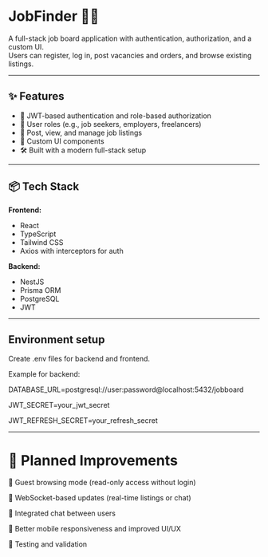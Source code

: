 # JobFinder 🧑‍💼

A full-stack job board application with authentication, authorization, and a custom UI.  
Users can register, log in, post vacancies and orders, and browse existing listings.

---

## ✨ Features

- 🔐 JWT-based authentication and role-based authorization
- 👤 User roles (e.g., job seekers, employers, freelancers)
- 📄 Post, view, and manage job listings
- 🎨 Custom UI components
- 🛠️ Built with a modern full-stack setup

---

## 📦 Tech Stack

**Frontend:**
- React
- TypeScript
- Tailwind CSS
- Axios with interceptors for auth

**Backend:**
- NestJS
- Prisma ORM
- PostgreSQL
- JWT

---

## Environment setup
Create .env files for backend and frontend.

Example for backend:

DATABASE_URL=postgresql://user:password@localhost:5432/jobboard

JWT_SECRET=your_jwt_secret

JWT_REFRESH_SECRET=your_refresh_secret

---

# 🧠 Planned Improvements
👻 Guest browsing mode (read-only access without login)

🔄 WebSocket-based updates (real-time listings or chat)

💬 Integrated chat between users

📱 Better mobile responsiveness and improved UI/UX

🧪 Testing and validation


